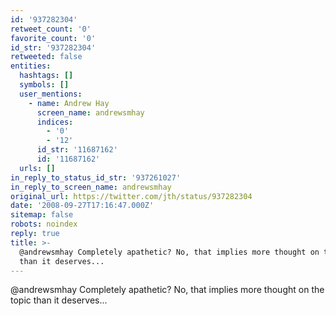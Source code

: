 ```yaml
---
id: '937282304'
retweet_count: '0'
favorite_count: '0'
id_str: '937282304'
retweeted: false
entities:
  hashtags: []
  symbols: []
  user_mentions:
    - name: Andrew Hay
      screen_name: andrewsmhay
      indices:
        - '0'
        - '12'
      id_str: '11687162'
      id: '11687162'
  urls: []
in_reply_to_status_id_str: '937261027'
in_reply_to_screen_name: andrewsmhay
original_url: https://twitter.com/jth/status/937282304
date: '2008-09-27T17:16:47.000Z'
sitemap: false
robots: noindex
reply: true
title: >-
  @andrewsmhay Completely apathetic? No, that implies more thought on the topic
  than it deserves...
---
```


@andrewsmhay Completely apathetic? No, that implies more thought on the topic than it deserves...